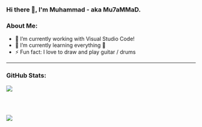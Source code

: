 ### Hi there 👋, I'm Muhammad - aka Mu7aMMaD.

<!-- **Muhammad-Hadidi/Muhammad-Hadidi** is a ✨ _special_ ✨ repository because its `README.md` (this file) appears on your GitHub profile. -->

### About Me:
- 🔭 I’m currently working with Visual Studio Code!
- 🌱 I’m currently learning everything 🤣
- ⚡ Fun fact: I love to draw and play guitar / drums

---

### GitHub Stats:

<a href="https://github.com/Muhammad-Hadidi" target="_blank">
<img align="center" src="https://github-readme-stats.vercel.app/api/?username=Muhammad-Hadidi"/>
</a>

<br><br>

<a href="https://github.com/Muhammad-Hadidi" target="_blank">
<img align="center" src="https://github-readme-stats.vercel.app/api/top-langs/?username=Muhammad-Hadidi"/>
</a>
